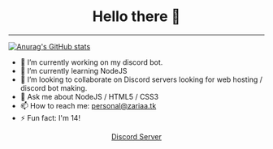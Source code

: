 <h1 align="center">Hello there 👋</h1>
<hr>

[![Anurag's GitHub stats](https://github-readme-stats.vercel.app/api?username=Zariaa27)](https://github.com/anuraghazra/github-readme-stats)

- 🔭 I’m currently working on my discord bot.
- 🌱 I’m currently learning NodeJS
- 👯 I’m looking to collaborate on Discord servers looking for web hosting / discord bot making.
- 💬 Ask me about NodeJS / HTML5 / CSS3
- 📫 How to reach me: personal@zariaa.tk
- ⚡ Fun fact: I'm 14!

<p align="center">
  <a href="https://discord.gg/Ssgx8ZNapA">Discord Server</a>
</p>
